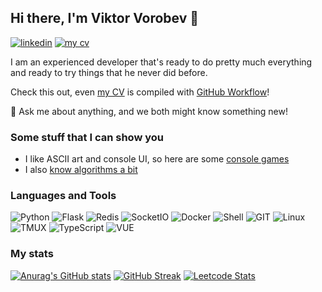 ## Hi there, I'm Viktor Vorobev 👋

[![linkedin](https://img.shields.io/badge/LinkedIn-0077B5?style=for-the-badge&logo=linkedin&logoColor=white)](https://www.linkedin.com/in/mr-viktor-vorobev/)
[![my cv](https://img.shields.io/badge/CV-00A98F?logo=googledrive&logoColor=white&style=for-the-badge)](https://drive.google.com/file/d/1e45Z14JU7wt4H0zuaQfNd0Xz4Yu0q1h-/view?usp=share_link)

I am an experienced developer that's ready to do pretty much everything and ready to try things that he never did
before.

Check this out, even [my CV](https://drive.google.com/file/d/1e45Z14JU7wt4H0zuaQfNd0Xz4Yu0q1h-/view?usp=share_link) is
compiled
with [GitHub Workflow](https://github.com/viktorvorobev/viktorvorobev/blob/main/.github/workflows/build-cv.yaml)!

💬 Ask me about anything, and we both might know something new!

### Some stuff that I can show you

- I like ASCII art and console UI, so here are some [console games](https://github.com/viktorvorobev/pygames)
- I also [know algorithms a bit](https://github.com/viktorvorobev/algo_practice)

### Languages and Tools

![Python](https://img.shields.io/badge/Python-3776AB?style=for-the-badge&logo=python&logoColor=white)
![Flask](https://img.shields.io/badge/Flask-000000?style=for-the-badge&logo=flask&logoColor=white)
![Redis](https://img.shields.io/badge/redis-%23DD0031.svg?&style=for-the-badge&logo=redis&logoColor=white)
![SocketIO](https://img.shields.io/badge/Socket.io-010101?&style=for-the-badge&logo=Socket.io&logoColor=white)
![Docker](https://img.shields.io/badge/Docker-2CA5E0?style=for-the-badge&logo=docker&logoColor=white)
![Shell](https://img.shields.io/badge/Shell_Script-121011?style=for-the-badge&logo=gnu-bash&logoColor=white)
![GIT](https://img.shields.io/badge/Git-F05032?style=for-the-badge&logo=git&logoColor=white)
![Linux](https://img.shields.io/badge/Linux-FCC624?style=for-the-badge&logo=linux&logoColor=black)
![TMUX](https://img.shields.io/badge/tmux-1BB91F?style=for-the-badge&logo=tmux&logoColor=white)
![TypeScript](https://img.shields.io/badge/TypeScript-007ACC?style=for-the-badge&logo=typescript&logoColor=white)
![VUE](https://img.shields.io/badge/Vue.js-35495E?style=for-the-badge&logo=vue.js&logoColor=4FC08D)

### My stats

[![Anurag's GitHub stats](https://github-readme-stats.vercel.app/api?username=viktorvorobev&count_private=true)](https://github.com/anuraghazra/github-readme-stats)
[![GitHub Streak](http://github-readme-streak-stats.herokuapp.com?user=viktorvorobev)](https://git.io/streak-stats)
[![Leetcode Stats](https://leetcard.jacoblin.cool/viktorvorobev?ext=activity)](https://github.com/JacobLinCool/LeetCode-Stats-Card)
